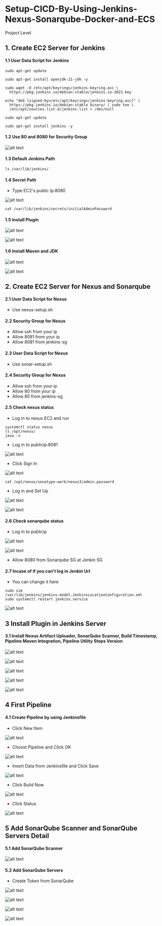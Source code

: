 # Setup-CICD-By-Using-Jenkins-Nexus-Sonarqube-Docker-and-ECS
Project Level

## 1. Create EC2 Server for Jenkins

#### 1.1 User Data Script for Jenkins

```
sudo apt-get update

sudo apt-get install openjdk-21-jdk -y

sudo wget -O /etc/apt/keyrings/jenkins-keyring.asc \
  https://pkg.jenkins.io/debian-stable/jenkins.io-2023.key

echo "deb [signed-by=/etc/apt/keyrings/jenkins-keyring.asc]" \
  https://pkg.jenkins.io/debian-stable binary/ | sudo tee \
  /etc/apt/sources.list.d/jenkins.list > /dev/null

sudo apt-get update

sudo apt-get install jenkins -y
```


#### 1.2 Use 80 and 8080 for Security Group

![alt text](image.png)


#### 1.3 Default Jenkins Path

```
ls /var/lib/jenkins/
```

#### 1.4 Secret Path

- Type EC2's public Ip:8080

![alt text](image-1.png)

```
cat /var/lib/jenkins/secrets/initialAdminPassword
```

#### 1.5 Install Plugin

![alt text](image-2.png)

![alt text](image-3.png)


#### 1.6 Install Maven and JDK

![alt text](image-4.png)

![alt text](image-5.png)



## 2. Create EC2 Server for Nexus and Sonarqube

#### 2.1 User Data Script for Nexus

- Use nexus-setup.sh

#### 2.2 Security Group for Nexus

- Allow ssh from your ip
- Allow 8081 from your ip
- Allow 8081 from jenkins-sg

#### 2.3 User Data Script for Nexus

- Use sonar-setup.sh

#### 2.4 Security Group for Nexus

- Allow ssh from your ip
- Allow 80 from your ip
- Allow 80 from jenkins-sg

#### 2.5 Check nexus status

- Log in to nexus EC2 and run

```
systemctl status nexus
ls /opt/nexus/
java -v
```

- Log in to publicip:8081

![alt text](image-6.png)

- Click Sign In

![alt text](image-7.png)

```
cat /opt/nexus/sonatype-work/nexus3/admin.password
```

- Log in and Set Up

![alt text](image-8.png)

![alt text](image-9.png)

#### 2.6 Check sonarqube status

- Log in to publicip

![alt text](image-10.png)


![alt text](image-11.png)

- Allow 8080 from Sonarqube SG at Jenkin SG

#### 2.7 Incase of if you can't log in Jenkin Url

- You can change it here

```
sudo vim /var/lib/jenkins/jenkins.model.JenkinsLocationConfiguration.xml
sudo systemctl restart jenkins.service
```

![alt text](image-12.png)


## 3 Install Plugin in Jenkins Server

#### 3.1 Install Nexus Artifact Uploader, SonarQube Scanner, Build Timestamp, Pipeline Maven Integration, Pipeline Utility Steps Version

![alt text](image-13.png)

![alt text](image-14.png)

![alt text](image-15.png)

![alt text](image-16.png)

![alt text](image-17.png)


## 4 First Pipeline

#### 4.1 Create Pipeline by using Jenkinsfile

- Click New Item

![alt text](image-18.png)

- Choost Pipeline and Click OK

![alt text](image-19.png)

- Insert Data from Jenkinsfile and Click Save

![alt text](image-20.png)

- Click Build Now

![alt text](image-21.png)

- Click Status

![alt text](image-22.png)


## 5 Add SonarQube Scanner and SonarQube Servers Detail

#### 5.1 Add SonarQube Scanner

![alt text](image-23.png)


#### 5.2 Add SonarQube Servers

- Create Token from SonarQube

![alt text](image-25.png)

![alt text](image-24.png)

![alt text](image-26.png)

![alt text](image-27.png)
